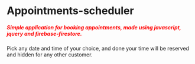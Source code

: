 # Appointments-scheduler
<h5 style="color:red;">
Simple application for booking appointments, made using javascript, jquery and firebase-firestore.</h5>
Pick any date and time of your choice, and done your time will be reserved and hidden for any other customer.
